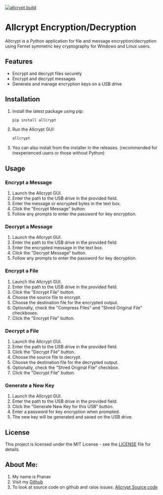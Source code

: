 [![allcrypt build](https://github.com/pranavnasrani/allcrypt/actions/workflows/python-publish.yml/badge.svg)](https://github.com/pranavnasrani/allcrypt/actions/workflows/python-publish.yml)
# Allcrypt Encryption/Decryption

Allcrypt is a Python application for file and message encryption/decryption using Fernet symmetric key cryptography for Windows and Linux users.

## Features

- Encrypt and decrypt files securely
- Encrypt and decrypt messages
- Generate and manage encryption keys on a USB drive

## Installation

1. Install the latest package using pip:

    ```bash
    pip install allcrypt
    ```

2. Run the Allcrypt GUI:

    ```bash
    allcrypt
    ```
3. You can also install from the installer in the releases. (recommended for inexperienced users or those without Python)
## Usage

### Encrypt a Message

1. Launch the Allcrypt GUI.
2. Enter the path to the USB drive in the provided field.
3. Enter the message or encrypted bytes in the text box.
4. Click the "Encrypt Message" button.
5. Follow any prompts to enter the password for key encryption.

### Decrypt a Message

1. Launch the Allcrypt GUI.
2. Enter the path to the USB drive in the provided field.
3. Enter the encrypted message in the text box.
4. Click the "Decrypt Message" button.
5. Follow any prompts to enter the password for key decryption.

### Encrypt a File

1. Launch the Allcrypt GUI.
2. Enter the path to the USB drive in the provided field.
3. Click the "Encrypt File" button.
4. Choose the source file to encrypt.
5. Choose the destination file for the encrypted output.
6. Optionally, check the "Compress Files" and "Shred Original File" checkboxes.
7. Click the "Encrypt File" button.

### Decrypt a File

1. Launch the Allcrypt GUI.
2. Enter the path to the USB drive in the provided field.
3. Click the "Decrypt File" button.
4. Choose the source file to decrypt.
5. Choose the destination file for the decrypted output.
6. Optionally, check the "Shred Original File" checkbox.
7. Click the "Decrypt File" button.

### Generate a New Key

1. Launch the Allcrypt GUI.
2. Enter the path to the USB drive in the provided field.
3. Click the "Generate New Key for this USB" button.
4. Enter a password for key encryption when prompted.
5. The new key will be generated and saved on the USB drive.

## License

This project is licensed under the MIT License - see the [LICENSE](LICENSE) file for details.

## About Me:

1. My name is Pranav
2. Visit my [Github](github.com/pranavnasrani)
3. To look at source code on github and raise issues: [Allcrypt Source code](github.com/pranavnasrani/allcrypt)
